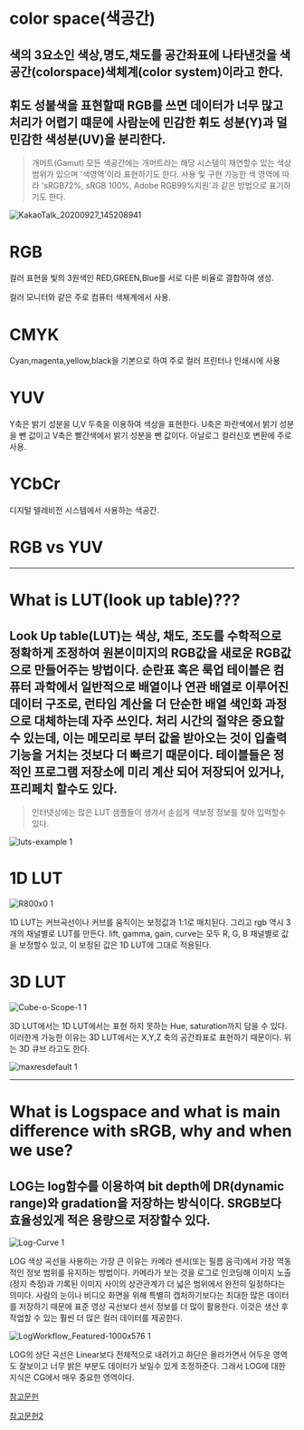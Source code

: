 color space(색공간)
============


색의 3요소인 색상,명도,채도를 공간좌표에 나타낸것을 색공간(colorspace)색체계(color system)이라고 한다.
--------------------------------------------------------------------------------------------




휘도 성붙색을 표현할때 RGB를 쓰면 데이터가 너무 많고 처리가 어렵기 떄문에 사람눈에 민감한 휘도 성분(Y)과 덜 민감한 색성분(UV)을 분리한다.
------------------------------------------------------------------------------------------------------------------------




>개머트(Gamut)
모든 색공간에는 개머트라는 해당 시스템이 재연할수 있는 색상 범위가 있으며 '색영역'이라 표현하기도 한다. 사용 및 구현 가능한 색 영역에 따라 'sRGB72%, sRGB 100%, Adobe RGB99%지원'과 같은 방법으로 표기하기도 한다.



![KakaoTalk_20200927_145208941](https://user-images.githubusercontent.com/70967822/94362483-91065c00-00f6-11eb-8b9a-69784675f484.png)



RGB
====



컬러 표현을 빛의 3원색인 RED,GREEN,Blue를 서로 다른 비율로 결합하여 생성.



컬러 모니터와 같은 주로 컴퓨터 색체계에서 사용.



CMYK
====



Cyan,magenta,yellow,black을 기본으로 하여 주로 컬러 프린터나 인쇄시에 사용




YUV
===



Y축은 밝기 성분을 U,V 두축을 이용하여 색상을 표현한다. U축은 파란색에서 밝기 성분을 뺀 값이고 V축은 빨간색에서 밝기 성분을 뺀 값이다. 아날로그 컬러신호 변환에 주로 사용.



YCbCr
=====


 디지털 텔레비전 시스템에서 사용하는 색공간. 



RGB vs YUV
==========




---------------------------------------------------------------------------------



What is LUT(look up table)???
=============================



Look Up table(LUT)는 색상, 채도, 조도를 수학적으로 정확하게 조정하여 원본이미지의 RGB값을 새로운 RGB값으로 만들어주는 방법이다. 순란표 혹은 룩업 테이블은 컴퓨터 과학에서 일반적으로 배열이나 연관 배열로 이루어진 데이터 구조로, 런타임 계산을 더 단순한 배열 색인화 과정으로 대체하는데 자주 쓰인다. 처리 시간의 절약은 중요할 수 있는데, 이는 메모리로 부터 값을 받아오는 것이 입출력 기능을 거치는 것보다 더 빠르기 때문이다. 테이블들은 정적인 프로그램 저장소에 미리 계산 되어 저장되어 있거나, 프리페치 할수도 있다.
------------------



>인터넷상에는 많은 LUT 샘플들이 생겨서 손쉽게 색보정 정보를 찾아 입력할수 있다.



![luts-example 1](https://user-images.githubusercontent.com/70967822/94342839-e8e98800-004e-11eb-9f64-d12f2f92c31d.jpg)




1D LUT
======
![R800x0 1](https://user-images.githubusercontent.com/70967822/94342878-3e259980-004f-11eb-9d7c-892705fbb2e8.png)



1D LUT는 커브곡선이나 커브를 움직이는 보정값과 1:1로 매치된다. 그리고 rgb 역시 3개의 채널별로 LUT를 만든다. lift, gamma, gain, curve는 모두 R, G, B 채널별로 값을 보정할수 있고, 이 보정된 값은 1D LUT에 그대로 적용된다.


3D LUT
======
![Cube-o-Scope-1 1](https://user-images.githubusercontent.com/70967822/94342643-52689700-004d-11eb-9d01-afdc66a020c6.png)



3D LUT에서는 1D LUT에서는 표현 하지 못하는 Hue, saturation까지 담을 수 있다. 이러한게 가능한 이유는 3D LUT에서는 X,Y,Z 축의 공간좌표로 표현하기 때문이다. 위는 3D 큐브 라고도 한다.



![maxresdefault 1](https://user-images.githubusercontent.com/70967822/94344105-f9523080-0057-11eb-9982-3f26b87cd3b8.jpg)



-----------------------------------------------------------------





What is Logspace and what is main difference with sRGB, why and when we use?
========================================================================



LOG는 log함수를 이용하여 bit depth에 DR(dynamic range)와 gradation을 저장하는 방식이다.  SRGB보다 효율성있게 적은 용량으로 저장할수 있다.
------------------------------------


![Log-Curve 1](https://user-images.githubusercontent.com/70967822/94343683-bfcbf600-0054-11eb-90e4-ec6771724042.jpg)


LOG 색상 곡선을 사용하는 가장 큰 이유는 카메라 센서(또는 필름 음극)에서 가장 역동적인 정보 범위를 유지하는 방법이다. 카메라가 보는 것을 로그로 인코딩해 이미지 노출(정지 측정)과 기록된 이미지 사이의 상관관계가 더 넓은 범위에서 완전히 일정하다는 의미다. 사람의 눈이나 비디오 화면을 위해 특별히 캡처하기보다는 최대한 많은 데이터를 저장하기 때문에 표준 영상 곡선보다 센서 정보를 더 많이 활용한다. 이것은 생산 후 작업할 수 있는 훨씬 더 많은 컬러 데이터를 제공한다.




![LogWorkflow_Featured-1000x576 1](https://user-images.githubusercontent.com/70967822/94343729-205b3300-0055-11eb-840c-cdbdbda519bf.jpg)



LOG의 상단 곡선은 Linear보다 전체적으로 내려가고 하단은 올라가면서 어두운 영역도 잘보이고 너무 밝은 부분도 데이터가 보일수 있게 조정하준다. 그래서 LOG에 대한 지식은 CG에서 매우 중요한 영역이다.



[참고문헌](https://www.artstation.com/tiberius-viris/blog/3ZBO/color-space-management-srgb-linear-and-log)



[참고문헌2](https://www.rocketstock.com/blog/tips-for-log-color-space-compositing/)
